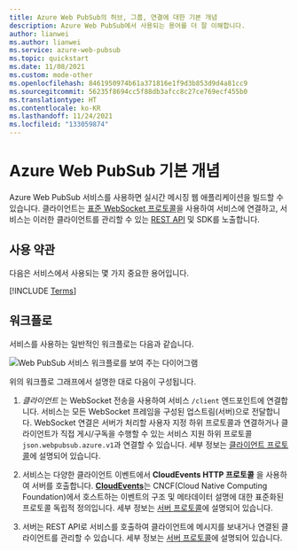 ```yaml
---
title: Azure Web PubSub의 허브, 그룹, 연결에 대한 기본 개념
description: Azure Web PubSub에서 사용되는 용어를 더 잘 이해합니다.
author: lianwei
ms.author: lianwei
ms.service: azure-web-pubsub
ms.topic: quickstart
ms.date: 11/08/2021
ms.custom: mode-other
ms.openlocfilehash: 8461950974b61a371816e1f9d3b853d9d4a81cc9
ms.sourcegitcommit: 56235f8694cc5f88db3afcc8c27ce769ecf455b0
ms.translationtype: HT
ms.contentlocale: ko-KR
ms.lasthandoff: 11/24/2021
ms.locfileid: "133059874"
---
```

# <a name="azure-web-pubsub-basic-concepts"></a>Azure Web PubSub 기본 개념

Azure Web PubSub 서비스를 사용하면 실시간 메시징 웹 애플리케이션을 빌드할 수 있습니다. 클라이언트는 [표준 WebSocket 프로토콜](https://datatracker.ietf.org/doc/html/rfc6455)을 사용하여 서비스에 연결하고, 서비스는 이러한 클라이언트를 관리할 수 있는 [REST API](/rest/api/webpubsub) 및 SDK를 노출합니다.

## <a name="terms"></a>사용 약관

다음은 서비스에서 사용되는 몇 가지 중요한 용어입니다.

[!INCLUDE [Terms](includes/terms.md)]

## <a name="workflow"></a>워크플로

서비스를 사용하는 일반적인 워크플로는 다음과 같습니다.

![Web PubSub 서비스 워크플로를 보여 주는 다이어그램](./media/concept-service-internals/workflow.png)

위의 워크플로 그래프에서 설명한 대로 다음이 구성됩니다.

1. *클라이언트* 는 WebSocket 전송을 사용하여 서비스 `/client` 엔드포인트에 연결합니다. 서비스는 모든 WebSocket 프레임을 구성된 업스트림(서버)으로 전달합니다. WebSocket 연결은 서버가 처리할 사용자 지정 하위 프로토콜과 연결하거나 클라이언트가 직접 게시/구독을 수행할 수 있는 서비스 지원 하위 프로토콜 `json.webpubsub.azure.v1`과 연결할 수 있습니다. 세부 정보는 [클라이언트 프로토콜](concept-service-internals.md#client_protocol)에 설명되어 있습니다.

2. 서비스는 다양한 클라이언트 이벤트에서 **CloudEvents HTTP 프로토콜** 을 사용하여 서버를 호출합니다. [**CloudEvents**](https://github.com/cloudevents/spec/blob/v1.0.1/http-protocol-binding.md)는 CNCF(Cloud Native Computing Foundation)에서 호스트하는 이벤트의 구조 및 메타데이터 설명에 대한 표준화된 프로토콜 독립적 정의입니다. 세부 정보는 [서버 프로토콜](concept-service-internals.md#server_protocol)에 설명되어 있습니다.

3. 서버는 REST API로 서비스를 호출하여 클라이언트에 메시지를 보내거나 연결된 클라이언트를 관리할 수 있습니다. 세부 정보는 [서버 프로토콜](concept-service-internals.md#server_protocol)에 설명되어 있습니다.
